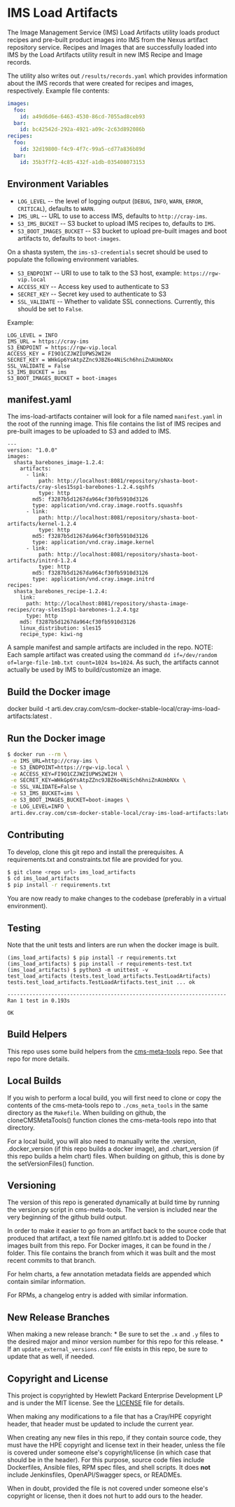 # IMS Load Artifacts

The Image Management Service (IMS) Load Artifacts utility loads product recipes 
and pre-built product images into IMS from the Nexus artifact repository service. 
Recipes and Images that are successfully loaded into IMS by the Load Artifacts 
utility result in new IMS Recipe and Image records.

The utility also writes out `/results/records.yaml` which provides information
about the IMS records that were created for recipes and images, respectively.
Example file contents:

```yaml
images:
  foo:
    id: a49d6d6e-6463-4530-86cd-7055ad8ceb93
  bar:
    id: bc42542d-292a-4921-a09c-2c63d892086b
recipes:
  foo:
    id: 32d19800-f4c9-4f7c-99a5-cd77a836b89d
  bar:
    id: 35b3f7f2-4c85-432f-a1db-035408073153
```

## Environment Variables

* `LOG_LEVEL` -- the level of logging output (`DEBUG`, `INFO`, `WARN`, `ERROR`, `CRITICAL`), defaults to `WARN`.
* `IMS_URL` -- URL to use to access IMS, defaults to `http://cray-ims`.
* `S3_IMS_BUCKET` -- S3 bucket to upload IMS recipes to, defaults to `IMS`.
* `S3_BOOT_IMAGES_BUCKET` -- S3 bucket to upload pre-built images and boot artifacts to, defaults to `boot-images`.

On a shasta system, the `ims-s3-credentials` secret should be used to populate the following environment variables.
* `S3_ENDPOINT` -- URI to use to talk to the S3 host, example: `https://rgw-vip.local`
* `ACCESS_KEY` -- Access key used to authenticate to S3
* `SECRET_KEY` -- Secret key used to authenticate to S3
* `SSL_VALIDATE` -- Whether to validate SSL connections. Currently, this should be set to `False`.

Example:
```
LOG_LEVEL = INFO
IMS_URL = https://cray-ims
S3_ENDPOINT = https://rgw-vip.local
ACCESS_KEY = FI9O1CZJWZIUPWS2WI2H
SECRET_KEY = WHkGp6YsAtpZZnc9JBZ6o4NiSch6hniZnAUmbNXx
SSL_VALIDATE = False
S3_IMS_BUCKET = ims
S3_BOOT_IMAGES_BUCKET = boot-images
```

## manifest.yaml

The ims-load-artifacts container will look for a file named `manifest.yaml` in the root of the running image. This
file contains the list of IMS recipes and pre-built images to be uploaded to S3 and added to IMS. 

```
--- 
version: "1.0.0"
images: 
  shasta_barebones_image-1.2.4: 
    artifacts: 
      - link: 
          path: http://localhost:8081/repository/shasta-boot-artifacts/cray-sles15sp1-barebones-1.2.4.sqshfs
          type: http
        md5: f3287b5d1267da964cf30fb5910d3126
        type: application/vnd.cray.image.rootfs.squashfs
      - link: 
          path: http://localhost:8081/repository/shasta-boot-artifacts/kernel-1.2.4
          type: http
        md5: f3287b5d1267da964cf30fb5910d3126
        type: application/vnd.cray.image.kernel
      - link: 
          path: http://localhost:8081/repository/shasta-boot-artifacts/initrd-1.2.4
          type: http
        md5: f3287b5d1267da964cf30fb5910d3126
        type: application/vnd.cray.image.initrd
recipes: 
  shasta_barebones_recipe-1.2.4: 
    link: 
      path: http://localhost:8081/repository/shasta-image-recipes/cray-sles15sp1-barebones-1.2.4.tgz
      type: http
    md5: f3287b5d1267da964cf30fb5910d3126
    linux_distribution: sles15
    recipe_type: kiwi-ng
```

A sample manifest and sample artifacts are included in the repo. NOTE: Each sample artifact was created using
the command `dd if=/dev/random of=large-file-1mb.txt count=1024 bs=1024`. As such, the artifacts cannot actually be
used by IMS to build/customize an image.

## Build the Docker image
docker build -t arti.dev.cray.com/csm-docker-stable-local/cray-ims-load-artifacts:latest .

## Run the Docker image
```bash
$ docker run --rm \
 -e IMS_URL=http://cray-ims \
 -e S3_ENDPOINT=https://rgw-vip.local \
 -e ACCESS_KEY=FI9O1CZJWZIUPWS2WI2H \
 -e SECRET_KEY=WHkGp6YsAtpZZnc9JBZ6o4NiSch6hniZnAUmbNXx \
 -e SSL_VALIDATE=False \
 -e S3_IMS_BUCKET=ims \
 -e S3_BOOT_IMAGES_BUCKET=boot-images \
 -e LOG_LEVEL=INFO \
 arti.dev.cray.com/csm-docker-stable-local/cray-ims-load-artifacts:latest
```

## Contributing

To develop, clone this git repo and install the prerequisites. A requirements.txt and constraints.txt file are provided for you. 
```bash 
$ git clone <repo url> ims_load_artifacts 
$ cd ims_load_artifacts
$ pip install -r requirements.txt
```

You are now ready to make changes to the codebase (preferably in a virtual environment).

## Testing

Note that the unit tests and linters are run when the docker image is built.

```
(ims_load_artifacts) $ pip install -r requirements.txt
(ims_load_artifacts) $ pip install -r requirements-test.txt
(ims_load_artifacts) $ python3 -m unittest -v 
test_load_artifacts (tests.test_load_artifacts.TestLoadArtifacts)
tests.test_load_artifacts.TestLoadArtifacts.test_init ... ok

----------------------------------------------------------------------
Ran 1 test in 0.193s

OK
```

## Build Helpers
This repo uses some build helpers from the 
[cms-meta-tools](https://github.com/Cray-HPE/cms-meta-tools) repo. See that repo for more details.

## Local Builds
If you wish to perform a local build, you will first need to clone or copy the contents of the
cms-meta-tools repo to `./cms_meta_tools` in the same directory as the `Makefile`. When building
on github, the cloneCMSMetaTools() function clones the cms-meta-tools repo into that directory.

For a local build, you will also need to manually write the .version, .docker_version (if this repo
builds a docker image), and .chart_version (if this repo builds a helm chart) files. When building
on github, this is done by the setVersionFiles() function.

## Versioning
The version of this repo is generated dynamically at build time by running the version.py script in 
cms-meta-tools. The version is included near the very beginning of the github build output. 

In order to make it easier to go from an artifact back to the source code that produced that artifact,
a text file named gitInfo.txt is added to Docker images built from this repo. For Docker images,
it can be found in the / folder. This file contains the branch from which it was built and the most
recent commits to that branch. 

For helm charts, a few annotation metadata fields are appended which contain similar information.

For RPMs, a changelog entry is added with similar information.

## New Release Branches
When making a new release branch:
    * Be sure to set the `.x` and `.y` files to the desired major and minor version number for this repo for this release. 
    * If an `update_external_versions.conf` file exists in this repo, be sure to update that as well, if needed.

## Copyright and License
This project is copyrighted by Hewlett Packard Enterprise Development LP and is under the MIT
license. See the [LICENSE](LICENSE) file for details.

When making any modifications to a file that has a Cray/HPE copyright header, that header
must be updated to include the current year.

When creating any new files in this repo, if they contain source code, they must have
the HPE copyright and license text in their header, unless the file is covered under
someone else's copyright/license (in which case that should be in the header). For this
purpose, source code files include Dockerfiles, Ansible files, RPM spec files, and shell
scripts. It does **not** include Jenkinsfiles, OpenAPI/Swagger specs, or READMEs.

When in doubt, provided the file is not covered under someone else's copyright or license, then
it does not hurt to add ours to the header.

